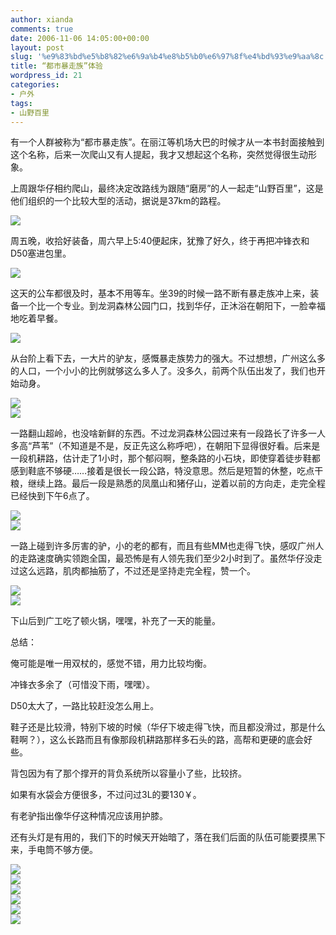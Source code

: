 ```yaml
---
author: xianda
comments: true
date: 2006-11-06 14:05:00+00:00
layout: post
slug: '%e9%83%bd%e5%b8%82%e6%9a%b4%e8%b5%b0%e6%97%8f%e4%bd%93%e9%aa%8c'
title: “都市暴走族”体验
wordpress_id: 21
categories:
- 户外
tags:
- 山野百里
---
```


有一个人群被称为“都市暴走族”。在丽江等机场大巴的时候才从一本书封面接触到这个名称，后来一次爬山又有人提起，我才又想起这个名称，突然觉得很生动形象。

 

上周跟华仔相约爬山，最终决定改路线为跟随“磨房”的人一起走“山野百里”，这是他们组织的一个比较大型的活动，据说是37km的路程。

 

![](http://tkfiles.storage.msn.com/x1pjzF2-RYhxRWKwyj87kST7E8AlKqiSwLQNG-PUu5jvRnIauNRmHOtzpeaHS0ah4KkQBXrkN1M8jLSU8QrklCEmxL1GBhYNs4dOhEu6pYs8_P9jw7VdrxHjw)

 

周五晚，收拾好装备，周六早上5:40便起床，犹豫了好久，终于再把冲锋衣和D50塞进包里。

<!-- more -->

![](http://tkfiles.storage.msn.com/x1pjzF2-RYhxRWKwyj87kST7J8dhjwhvkfBRzJMI-zMH6HGTcpFeVyR6sZxf33HJJg3pnKn_unb7VcmwcJIiStE-48OXxW9PY5a7vDSxkgBjN0nvhKyuWuotQ)

 

这天的公车都很及时，基本不用等车。坐39的时候一路不断有暴走族冲上来，装备一个比一个专业。到龙洞森林公园门口，找到华仔，正沐浴在朝阳下，一脸幸福地吃着早餐。

 

![](http://tkfiles.storage.msn.com/x1pjzF2-RYhxRWKwyj87kST7HVbWdd93O0M-GsVRG31yAj3LAGmwi8KHUZcVbs_kxnuoJQqdNzwEy6t6vipQbq7A6pGGi2meqWk-vrmtFz_yZdExm0YSSEPgA)

 

从台阶上看下去，一大片的驴友，感慨暴走族势力的强大。不过想想，广州这么多的人口，一个小小的比例就够这么多人了。没多久，前两个队伍出发了，我们也开始动身。

 

![](http://tkfiles.storage.msn.com/x1pjzF2-RYhxRWKwyj87kST7OqLmHzpURDVXAEE7hHsRMomPYVzI16Sg-dE4RupGZKqDRtThMxbJ1W7zd_1FCn-451HfA3SKcmdqNhUI9pgCFaeAwHrkJ5Viw)      
![](http://tkfiles.storage.msn.com/x1pjzF2-RYhxRWKwyj87kST7IYOG9u-ZXl-bn4WCNehr48LisYGhwLpfFWwNaZrm8yBefEBMuKQ8VzJ-hEVqX7ppUpDF1ddP12D6jOYFlacaf-jHY50-pF5yw)

 

一路翻山超岭，也没啥新鲜的东西。不过龙洞森林公园过来有一段路长了许多一人多高“芦苇”（不知道是不是，反正先这么称呼吧），在朝阳下显得很好看。后来是一段机耕路，估计走了1小时，那个郁闷啊，整条路的小石块，即使穿着徒步鞋都感到鞋底不够硬……接着是很长一段公路，特没意思。然后是短暂的休整，吃点干粮，继续上路。最后一段是熟悉的凤凰山和猪仔山，逆着以前的方向走，走完全程已经快到下午6点了。

 

![](http://tkfiles.storage.msn.com/x1pjzF2-RYhxRWKwyj87kST7PWu8PKw4XBIXF9aRv--MLXriLDsKHadEEOKL2M3P2lAoAEAhMWsl42oHVOGgcVlmI_EVDaBKpY0XzfPelS03W_1ndpfJp7W7Q)      
![](http://tkfiles.storage.msn.com/x1pjzF2-RYhxRWKwyj87kST7Au7OKo-BVa5qeMhd_hyeen7ldlW4w--7UZ1cHZJO9dF2f_O9qDOkrKFLmk8Ln9lD_IJVITMls2WhvD7UIDGfVI)

 

一路上碰到许多厉害的驴，小的老的都有，而且有些MM也走得飞快，感叹广州人的走路速度确实领跑全国，最恐怖是有人领先我们至少2小时到了。虽然华仔没走过这么远路，肌肉都抽筋了，不过还是坚持走完全程，赞一个。

 

![](http://tkfiles.storage.msn.com/x1pjzF2-RYhxRWKwyj87kST7BYaOxjtb5gw6_4vHWODpA8P_67pwfnBMRNQnWL0eO3T8Z6-QZd9lYe-ZQ-SEPr_zbCtHfcKx8z8RKS-2gmXCI4L1fPl8T0i8w)      
![](http://tkfiles.storage.msn.com/x1pjzF2-RYhxRWKwyj87kST7PWzdwtQRNH3msduK5HDFyiKuzgFfVmI2aP5ivLHnEwsKbArIMrDvFiEzXuTWaBNHDcKhm3D20GDXD4d_Q7Pu6lhZPUGQ7ZHng)

 

下山后到广工吃了顿火锅，嘿嘿，补充了一天的能量。

 

 

总结：

 

俺可能是唯一用双杖的，感觉不错，用力比较均衡。

 

冲锋衣多余了（可惜没下雨，嘿嘿）。

 

D50太大了，一路比较赶没怎么用上。

 

鞋子还是比较滑，特别下坡的时候（华仔下坡走得飞快，而且都没滑过，那是什么鞋啊？），这么长路而且有像那段机耕路那样多石头的路，高帮和更硬的底会好些。

 

背包因为有了那个撑开的背负系统所以容量小了些，比较挤。

 

如果有水袋会方便很多，不过问过3L的要130￥。

 

有老驴指出像华仔这种情况应该用护膝。

 

还有头灯是有用的，我们下的时候天开始暗了，落在我们后面的队伍可能要摸黑下来，手电筒不够方便。

 

![](http://tkfiles.storage.msn.com/x1pjzF2-RYhxRWKwyj87kST7N7TM7Z61ImOwvyVs35mDahWPmz7qHuekUltARRrgV7xEKTnn2cVfdGDFH3rS5J9oVv_KatC2LvqhhbqjTDO6MqVVNSScBUpdw)      
![](http://tkfiles.storage.msn.com/x1pjzF2-RYhxRWKwyj87kST7GVicX2ECuNDBiqcohFe4HmDdl5ofe1nT3ZB8hTyV9AwD-lurweUU4sPU_QQyRKOFy2j3kl6HJj8UFvh3AopmEE)      
![](http://tkfiles.storage.msn.com/x1pjzF2-RYhxRWKwyj87kST7GtGEtKLv4D-3d4sISDVn2HKW38L99uptf49T1ufzbF3QhJT4nO2zsPGhyFgk-JuYtvqjXIYQ-h9jfAylq0Ng_2IeFxk97gHMg)      
![](http://tkfiles.storage.msn.com/x1pjzF2-RYhxRWKwyj87kST7CrB10JP1TkPZMjA6I6iieizItma5MXaBYDWN9vsWXcBq_OD3VRtM2Wn_TXPZrDO2dqdA1mCPy5O-KfjiJEqXyger_v87XkLlg)      
![](http://tkfiles.storage.msn.com/x1pjzF2-RYhxRWKwyj87kST7LsBoXJqIqENjEi7zL7v-JRzN_ROyfCa8MhOjlGdq1doGJkjH8mhR1qNOlRNgPYZsH_eUVxR66F3CS08qlqnRnoX__EovO6zug)      
![](http://tkfiles.storage.msn.com/x1pjzF2-RYhxRWKwyj87kST7MWQs2PrBOTevs3qG-hl5Cc6dav9Yd0XThG-r4RaUwnuxWJjAaAkIcbMtlF7ssSbOZOVYq3pUPCzoebWQONc57cepVuVX-UzSA)
